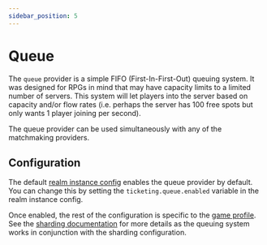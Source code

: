 ```yaml
---
sidebar_position: 5
---
```


# Queue

The `queue` provider is a simple FIFO (First-In-First-Out) queuing system. It was designed for RPGs in mind that may have capacity limits to a limited number of servers. This system will let players into the server based on capacity and/or flow rates (i.e. perhaps the server has 100 free spots but only wants 1 player joining per second).

The queue provider can be used simultaneously with any of the matchmaking providers.

## Configuration

The default [realm instance config](../../configuration/realm-instance-config.md) enables the queue provider by default. You can change this by setting the `ticketing.queue.enabled` variable in the realm instance config.

Once enabled, the rest of the configuration is specific to the [game profile](../../configuration/game-modes-and-maps.md#profiles). See the [sharding documentation](../../features/sharding.md) for more details as the queuing system works in conjunction with the sharding configuration.
